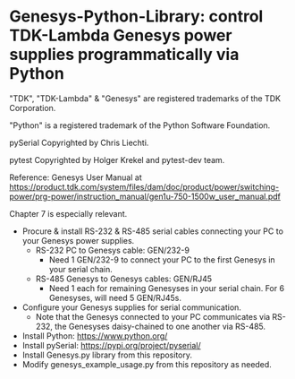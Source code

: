 # Genesys-Python-Library: control TDK-Lambda Genesys power supplies programmatically via Python
"TDK", "TDK-Lambda" & "Genesys" are registered trademarks of the TDK Corporation.

"Python" is a registered trademark of the Python Software Foundation.

pySerial Copyrighted by Chris Liechti.

pytest Copyrighted by Holger Krekel and pytest-dev team.

Reference: Genesys User Manual at https://product.tdk.com/system/files/dam/doc/product/power/switching-power/prg-power/instruction_manual/gen1u-750-1500w_user_manual.pdf

Chapter 7 is especially relevant.

- Procure & install RS-232 & RS-485 serial cables connecting your PC to your Genesys power supplies.
  - RS-232 PC to Genesys cable: GEN/232-9
    - Need 1 GEN/232-9 to connect your PC to the first Genesys in your serial chain.
  - RS-485 Genesys to Genesys cables: GEN/RJ45
    - Need 1 each for remaining Genesyses in your serial chain.  For 6 Genesyses, will need 5 GEN/RJ45s.
- Configure your Genesys supplies for serial communication.
  - Note that the Genesys connected to your PC communicates via RS-232, the Genesyses daisy-chained to one another via RS-485.
- Install Python:  https://www.python.org/
- Install pySerial: https://pypi.org/project/pyserial/
- Install Genesys.py library from this repository.
- Modify genesys_example_usage.py from this repository as needed.
